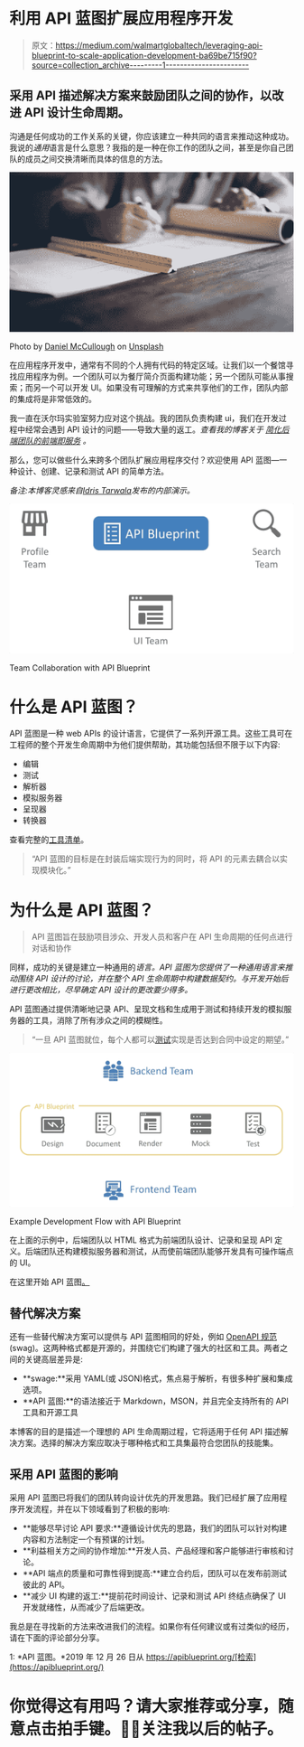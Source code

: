 # 利用 API 蓝图扩展应用程序开发

> 原文：<https://medium.com/walmartglobaltech/leveraging-api-blueprint-to-scale-application-development-ba69be715f90?source=collection_archive---------1----------------------->

## 采用 API 描述解决方案来鼓励团队之间的协作，以改进 API 设计生命周期。

沟通是任何成功的工作关系的关键，你应该建立一种共同的语言来推动这种成功。我说的*通用*语言是什么意思？我指的是一种在你工作的团队之间，甚至是你自己团队的成员之间交换清晰而具体的信息的方法。

![](img/354a4d0bd5f2e435deef5e82563bc440.png)

Photo by [Daniel McCullough](https://unsplash.com/@d_mccullough?utm_source=medium&utm_medium=referral) on [Unsplash](https://unsplash.com?utm_source=medium&utm_medium=referral)

在应用程序开发中，通常有不同的个人拥有代码的特定区域。让我们以一个餐馆寻找应用程序为例。一个团队可以为餐厅简介页面构建功能；另一个团队可能从事搜索；而另一个可以开发 UI。如果没有可理解的方式来共享他们的工作，团队内部的集成将是非常低效的。

我一直在沃尔玛实验室努力应对这个挑战。我的团队负责构建 ui，我们在开发过程中经常会遇到 API 设计的问题——导致大量的返工。*查看我的博客关于* [*简化后端团队的前端即服务*](/walmartlabs/streamlining-frontend-as-a-service-for-backend-teams-69d9223efcec) *。*

那么，您可以做些什么来跨多个团队扩展应用程序交付？欢迎使用 API 蓝图—一种设计、创建、记录和测试 API 的简单方法。

*备注:本博客灵感来自*[*Idris Tarwala*](https://medium.com/u/e0a5bcbe983?source=post_page-----ba69be715f90--------------------------------)*发布的内部演示。*

![](img/5f4d2ae8ab7a9b3400636bf333f7955f.png)

Team Collaboration with API Blueprint

# 什么是 API 蓝图？

API 蓝图是一种 web APIs 的设计语言，它提供了一系列开源工具。这些工具可在工程师的整个开发生命周期中为他们提供帮助，其功能包括但不限于以下内容:

*   编辑
*   测试
*   解析器
*   模拟服务器
*   呈现器
*   转换器

查看完整的[工具清单](https://apiblueprint.org/tools.html)。

> “API 蓝图的目标是在封装后端实现行为的同时，将 API 的元素去耦合以实现模块化。”

# 为什么是 API 蓝图？

> API 蓝图旨在鼓励项目涉众、开发人员和客户在 API 生命周期的任何点进行对话和协作

同样，成功的关键是建立一种通用的*语言。API 蓝图为您提供了一种通用语言来推动围绕 API 设计的讨论，并在整个 API 生命周期中构建数据契约。与开发开始后进行更改相比，尽早确定 API 设计的更改要少得多。*

API 蓝图通过提供清晰地记录 API、呈现文档和生成用于测试和持续开发的模拟服务器的工具，消除了所有涉众之间的模糊性。

> “一旦 API 蓝图就位，每个人都可以[测试](https://github.com/apiaryio/dredd)实现是否达到合同中设定的期望。”

![](img/eaf94bc6f2403feddb94e75ee28d0d53.png)

Example Development Flow with API Blueprint

在上面的示例中，后端团队以 HTML 格式为前端团队设计、记录和呈现 API 定义。后端团队还构建模拟服务器和测试，从而使前端团队能够开发具有可操作端点的 UI。

在这里开始 API 蓝图[。](https://apiblueprint.org/documentation/tutorial.html)

## 替代解决方案

还有一些替代解决方案可以提供与 API 蓝图相同的好处，例如 [OpenAPI 规范](https://swagger.io/docs/specification/about/)(swag)。这两种格式都是开源的，并围绕它们构建了强大的社区和工具。两者之间的关键高层差异是:

*   **swage:**采用 YAML(或 JSON)格式，焦点易于解析，有很多种扩展和集成选项。
*   **API 蓝图:**的语法接近于 Markdown，MSON，并且完全支持所有的 API 工具和开源工具

本博客的目的是描述一个理想的 API 生命周期过程，它将适用于任何 API 描述解决方案。选择的解决方案应取决于哪种格式和工具集最符合您团队的技能集。

## 采用 API 蓝图的影响

采用 API 蓝图已将我们的团队转向设计优先的开发思路。我们已经扩展了应用程序开发流程，并在以下领域看到了积极的影响:

*   **能够尽早讨论 API 要求:**遵循设计优先的思路，我们的团队可以针对构建内容和方法制定一个有预谋的计划。
*   **利益相关方之间的协作增加:**开发人员、产品经理和客户能够进行审核和讨论。
*   **API 端点的质量和可靠性得到提高:**建立合约后，团队可以在发布前测试彼此的 API。
*   **减少 UI 构建的返工:**提前花时间设计、记录和测试 API 终结点确保了 UI 开发就绪性，从而减少了后端更改。

我总是在寻找新的方法来改进我们的流程。如果你有任何建议或有过类似的经历，请在下面的评论部分分享。

1: *API 蓝图。*2019 年 12 月 26 日从 https://apiblueprint.org/[检索](https://apiblueprint.org/)

# 你觉得这有用吗？请大家推荐或分享，随意点击拍手键。👏🏻关注我以后的帖子。